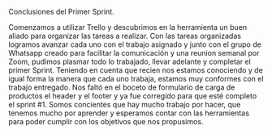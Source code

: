 Conclusiones del Primer Sprint.

Comenzamos a utilizar Trello y descubrimos en la herramienta un buen aliado para organizar las tareas a realizar.
Con las tareas organizadas logramos avanzar cada uno con el trabajo asignado y junto con el grupo de Whatsapp creado para facilitar la comunicación y una reunion semanal por Zoom, pudimos plasmar todo lo trabajado, llevar adelante y completar el primer Sprint.
Teniendo en cuenta que recien nos estamos conociendo y de igual forma la manera que cada uno trabaja, estamos muy conformes con el trabajo entregado.
Nos faltó en el boceto de formulario de carga de productos el header y el footer y ya fue corregido para que esté completo el sprint #1.
Somos concientes que hay mucho trabajo por hacer, que tenemos mucho por aprender y esperamos contar con las herramientas para poder cumplir con los objetivos que nos propusimos.

